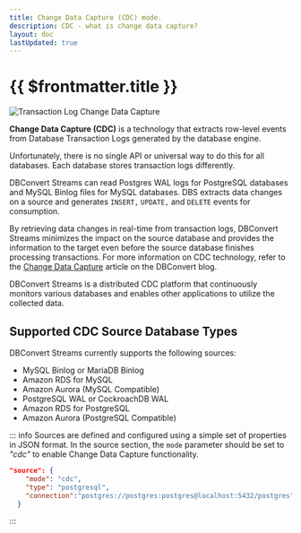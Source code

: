 ```yaml
---
title: Change Data Capture (CDC) mode.
description: CDC - what is change data capture?
layout: doc
lastUpdated: true
---
```


# {{ $frontmatter.title }}

![Transaction Log Change Data Capture](/images/log-cdc.png)

**Change Data Capture (CDC)** is a technology that extracts row-level events
from Database Transaction Logs generated by the database engine.

Unfortunately, there is no single API or universal way to do this for all
databases. Each database stores transaction logs differently.

DBConvert Streams can read Postgres WAL logs for PostgreSQL databases and MySQL
Binlog files for MySQL databases. DBS extracts data changes on a source and
generates `INSERT,` `UPDATE,` and `DELETE` events for consumption.

By retrieving data changes in real-time from transaction logs, DBConvert Streams
minimizes the impact on the source database and provides the information to the
target even before the source database finishes processing transactions. For
more information on CDC technology, refer to the
[Change Data Capture](https://dbconvert.com/blog/change-data-capture-cdc-what-it-is-and-how-it-works/#transaction-log-cdc)
article on the DBConvert blog.

DBConvert Streams is a distributed CDC platform that continuously monitors
various databases and enables other applications to utilize the collected data.

## Supported CDC Source Database Types

DBConvert Streams currently supports the following sources:

- MySQL Binlog or MariaDB Binlog
- Amazon RDS for MySQL
- Amazon Aurora (MySQL Compatible)
- PostgreSQL WAL or CockroachDB WAL
- Amazon RDS for PostgreSQL
- Amazon Aurora (PostgreSQL Compatible)

::: info Sources are defined and configured using a simple set of properties in
JSON format. In the source section, the `mode` parameter should be set to
_"cdc"_ to enable Change Data Capture functionality.

```json
"source": {
    "mode": "cdc",
    "type": "postgresql",
    "connection":"postgres://postgres:postgres@localhost:5432/postgres"
  }
```

:::
